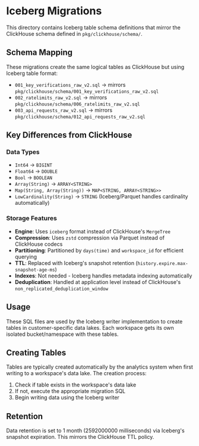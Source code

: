 # Iceberg Migrations

This directory contains Iceberg table schema definitions that mirror the ClickHouse schema defined in `pkg/clickhouse/schema/`.

## Schema Mapping

These migrations create the same logical tables as ClickHouse but using Iceberg table format:

- `001_key_verifications_raw_v2.sql` → mirrors `pkg/clickhouse/schema/001_key_verifications_raw_v2.sql`
- `002_ratelimits_raw_v2.sql` → mirrors `pkg/clickhouse/schema/006_ratelimits_raw_v2.sql`
- `003_api_requests_raw_v2.sql` → mirrors `pkg/clickhouse/schema/012_api_requests_raw_v2.sql`

## Key Differences from ClickHouse

### Data Types
- `Int64` → `BIGINT`
- `Float64` → `DOUBLE`
- `Bool` → `BOOLEAN`
- `Array(String)` → `ARRAY<STRING>`
- `Map(String, Array(String))` → `MAP<STRING, ARRAY<STRING>>`
- `LowCardinality(String)` → `STRING` (Iceberg/Parquet handles cardinality automatically)

### Storage Features
- **Engine**: Uses `iceberg` format instead of ClickHouse's `MergeTree`
- **Compression**: Uses `zstd` compression via Parquet instead of ClickHouse codecs
- **Partitioning**: Partitioned by `days(time)` and `workspace_id` for efficient querying
- **TTL**: Replaced with Iceberg's snapshot retention (`history.expire.max-snapshot-age-ms`)
- **Indexes**: Not needed - Iceberg handles metadata indexing automatically
- **Deduplication**: Handled at application level instead of ClickHouse's `non_replicated_deduplication_window`

## Usage

These SQL files are used by the Iceberg writer implementation to create tables in customer-specific data lakes. Each workspace gets its own isolated bucket/namespace with these tables.

## Creating Tables

Tables are typically created automatically by the analytics system when first writing to a workspace's data lake. The creation process:

1. Check if table exists in the workspace's data lake
2. If not, execute the appropriate migration SQL
3. Begin writing data using the Iceberg writer

## Retention

Data retention is set to 1 month (2592000000 milliseconds) via Iceberg's snapshot expiration. This mirrors the ClickHouse TTL policy.